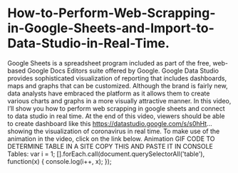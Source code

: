# How-to-Perform-Web-Scrapping-in-Google-Sheets-and-Import-to-Data-Studio-in-Real-Time.
Google Sheets is a spreadsheet program included as part of the free, web-based Google Docs Editors suite offered by Google. Google Data Studio provides sophisticated visualization of reporting that includes dashboards, maps and graphs that can be customized. Although the brand is fairly new, data analysts have embraced the platform as it allows them to create various charts and graphs in a more visually attractive manner.
In this video, I’ll show you how to perform web scrapping in google sheets and connect to data studio in real time.
At the end of this video, viewers should be able to create dashboard like this https://datastudio.google.com/s/s0hHt...
showing the visualization of coronavirus in real time.
To make use of the animation in the video, click on the link below.
Animation GIF
CODE TO DETERMINE TABLE IN A SITE
COPY THIS AND PASTE IT IN CONSOLE
Tables: var i = 1; [].forEach.call(document.querySelectorAll('table'), function(x) { console.log(i++, x); });
